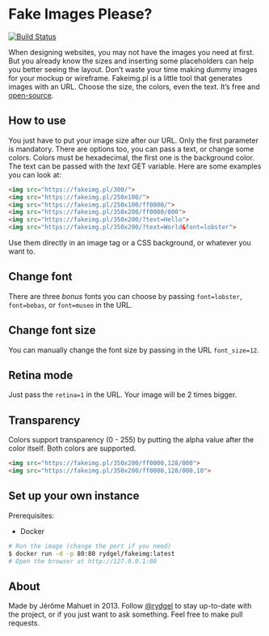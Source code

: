 # Fake Images Please?

[![Build Status](https://semaphoreci.com/api/v1/rydgel/fake-images-please/branches/master/badge.svg)](https://semaphoreci.com/rydgel/fake-images-please)

When designing websites, you may not have the images you need at first. But you already know the sizes and inserting some placeholders can help you better seeing the layout. Don’t waste your time making dummy images for your mockup or wireframe. Fakeimg.pl is a little tool that generates images with an URL. Choose the size, the colors, even the text. It’s free and [open-source](https://github.com/Rydgel/Fake-images-please).

## How to use

You just have to put your image size after our URL. Only the first parameter is mandatory. There are options too, you can pass a text, or change some colors. Colors must be hexadecimal, the first one is the background color. The text can be passed with the _text_ GET variable. Here are some examples you can look at:

```html
<img src="https://fakeimg.pl/300/">
<img src="https://fakeimg.pl/250x100/">
<img src="https://fakeimg.pl/250x100/ff0000/">
<img src="https://fakeimg.pl/350x200/ff0000/000">
<img src="https://fakeimg.pl/350x200/?text=Hello">
<img src="https://fakeimg.pl/350x200/?text=World&font=lobster">
```

Use them directly in an image tag or a CSS background, or whatever you want to.

## Change font

There are three *bonus* fonts you can choose by passing `font=lobster`, `font=bebas`, or `font=museo` in the URL.

## Change font size

You can manually change the font size by passing in the URL `font_size=12`.

## Retina mode

Just pass the `retina=1` in the URL. Your image will be 2 times bigger.

## Transparency

Colors support transparency (0 - 255) by putting the alpha value after the color
itself. Both colors are supported.

```html
<img src="https://fakeimg.pl/350x200/ff0000,128/000">
<img src="https://fakeimg.pl/350x200/ff0000,128/000,10">
```

## Set up your own instance

Prerequisites:

* Docker

```bash
# Run the image (change the port if you need)
$ docker run -d -p 80:80 rydgel/fakeimg:latest
# Open the browser at http://127.0.0.1:80
```

## About

Made by Jérôme Mahuet in 2013.
Follow [@rydgel](http://twitter.com/rydgel) to stay up-to-date with the project, or if you just want to ask something.
Feel free to make pull requests.

